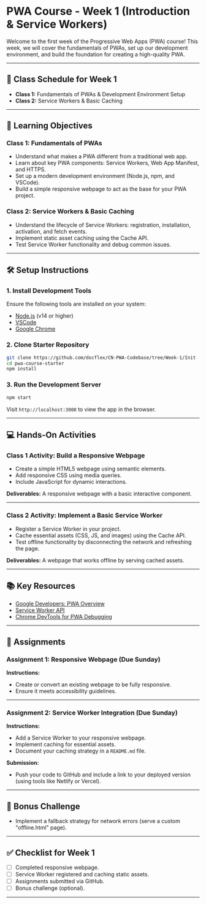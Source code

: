 # **PWA Course - Week 1 (Introduction & Service Workers)**  

Welcome to the first week of the Progressive Web Apps (PWA) course! This week, we will cover the fundamentals of PWAs, set up our development environment, and build the foundation for creating a high-quality PWA.  

---

## **📅 Class Schedule for Week 1**  
- **Class 1:** Fundamentals of PWAs & Development Environment Setup  
- **Class 2:** Service Workers & Basic Caching  

---

## **🔑 Learning Objectives**  

### **Class 1: Fundamentals of PWAs**  
- Understand what makes a PWA different from a traditional web app.  
- Learn about key PWA components: Service Workers, Web App Manifest, and HTTPS.  
- Set up a modern development environment (Node.js, npm, and VSCode).  
- Build a simple responsive webpage to act as the base for your PWA project.  

### **Class 2: Service Workers & Basic Caching**  
- Understand the lifecycle of Service Workers: registration, installation, activation, and fetch events.  
- Implement static asset caching using the Cache API.  
- Test Service Worker functionality and debug common issues.  

---

## **🛠 Setup Instructions**  

### **1. Install Development Tools**  
Ensure the following tools are installed on your system:  
- [Node.js](https://nodejs.org/) (v14 or higher)  
- [VSCode](https://code.visualstudio.com/)  
- [Google Chrome](https://www.google.com/chrome/)  

### **2. Clone Starter Repository**  
```bash
git clone https://github.com/docflex/CN-PWA-Codebase/tree/Week-1/Init
cd pwa-course-starter
npm install
```

### **3. Run the Development Server**  
```bash
npm start
```
Visit `http://localhost:3000` to view the app in the browser.  

---

## **💻 Hands-On Activities**  

### **Class 1 Activity:** Build a Responsive Webpage  
- Create a simple HTML5 webpage using semantic elements.  
- Add responsive CSS using media queries.  
- Include JavaScript for dynamic interactions.  

**Deliverables:** A responsive webpage with a basic interactive component.  

---

### **Class 2 Activity:** Implement a Basic Service Worker  
- Register a Service Worker in your project.  
- Cache essential assets (CSS, JS, and images) using the Cache API.  
- Test offline functionality by disconnecting the network and refreshing the page.  

**Deliverables:** A webpage that works offline by serving cached assets.  

---

## **📚 Key Resources**  
- [Google Developers: PWA Overview](https://developers.google.com/web/progressive-web-apps)  
- [Service Worker API](https://developer.mozilla.org/en-US/docs/Web/API/Service_Worker_API)  
- [Chrome DevTools for PWA Debugging](https://developer.chrome.com/docs/devtools/)  

---

## **📝 Assignments**  

### **Assignment 1: Responsive Webpage (Due Sunday)**  
**Instructions:**  
- Create or convert an existing webpage to be fully responsive.  
- Ensure it meets accessibility guidelines.  

---

### **Assignment 2: Service Worker Integration (Due Sunday)**  
**Instructions:**  
- Add a Service Worker to your responsive webpage.  
- Implement caching for essential assets.  
- Document your caching strategy in a `README.md` file.  

**Submission:**  
- Push your code to GitHub and include a link to your deployed version (using tools like Netlify or Vercel).  

---

## **🚀 Bonus Challenge**  
- Implement a fallback strategy for network errors (serve a custom "offline.html" page).  

---

## **✅ Checklist for Week 1**  
- [ ] Completed responsive webpage.  
- [ ] Service Worker registered and caching static assets.  
- [ ] Assignments submitted via GitHub.  
- [ ] Bonus challenge (optional).  

---